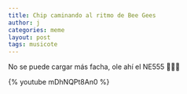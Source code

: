 ```yaml
---
title: Chip caminando al ritmo de Bee Gees
author: j
categories: meme
layout: post
tags: musicote
---
```


No se puede cargar más facha, ole ahí el NE555 🕺🕺🕺

{% youtube mDhNQPt8An0 %}
